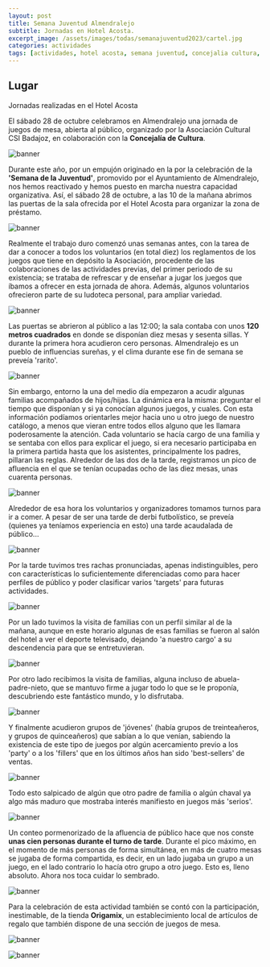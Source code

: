 ```yaml
---
layout: post
title: Semana Juventud Almendralejo
subtitle: Jornadas en Hotel Acosta.
excerpt_image: /assets/images/todas/semanajuventud2023/cartel.jpg
categories: actividades
tags: [actividades, hotel acosta, semana juventud, concejalia cultura, origamix]
---
```


Lugar
-----

Jornadas realizadas en el Hotel Acosta


El sábado 28 de octubre celebramos en Almendralejo una jornada de juegos de mesa, abierta al público, organizado por la Asociación Cultural CSI Badajoz, en colaboración con la <b>Concejalía de Cultura</b>.

![banner](/assets/images/todas/semanajuventud2023/cartel.jpg)

Durante este año, por un empujón originado en la por la celebración de la <b>'Semana de la Juventud'</b>, promovido por el Ayuntamiento de Almendralejo, nos hemos reactivado y hemos puesto en marcha nuestra capacidad organizativa. Así, el sábado 28 de octubre, a las 10 de la mañana abrimos las puertas de la sala ofrecida por el Hotel Acosta para organizar la zona de préstamo.

![banner](/assets/images/todas/semanajuventud2023/panoramica3.jpg)

Realmente el trabajo duro comenzó unas semanas antes, con la tarea de dar a conocer a todos los voluntarios (en total diez) los reglamentos de los juegos que tiene en depósito la Asociación, procedente de las colaboraciones de las actividades previas, del primer periodo de su existencia; se trataba de refrescar y de enseñar a jugar los juegos que íbamos a ofrecer en esta jornada de ahora. Además, algunos voluntarios ofrecieron parte de su ludoteca personal, para ampliar variedad.

![banner](/assets/images/todas/semanajuventud2023/juegos.jpg)

Las puertas se abrieron al público a las 12:00; la sala contaba con unos <b>120 metros cuadrados</b> en donde se disponían diez mesas y sesenta sillas. Y durante la primera hora acudieron cero personas. Almendralejo es un pueblo de influencias sureñas, y el clima durante ese fin de semana se preveía 'rarito'.

![banner](/assets/images/todas/semanajuventud2023/f01.jpg)

Sin embargo, entorno la una del medio día empezaron a acudir algunas familias acompañados de hijos/hijas. La dinámica era la misma: preguntar el tiempo que disponían y si ya conocían algunos juegos, y cuales. Con esta información podíamos orientarles mejor hacia uno u otro juego de nuestro catálogo, a menos que vieran entre todos ellos alguno que les llamara poderosamente la atención. Cada voluntario se hacía cargo de una familia y se sentaba con ellos para explicar el juego, si era necesario participaba en la primera partida hasta que los asistentes, principalmente los padres, pillaran las reglas. Alrededor de las dos de la tarde, registramos un pico de afluencia en el que se tenían ocupadas ocho de las diez mesas, unas cuarenta personas.

![banner](/assets/images/todas/semanajuventud2023/f02.jpg)

Alrededor de esa hora los voluntarios y organizadores tomamos turnos para ir a comer. A pesar de ser una tarde de derbi futbolístico, se preveía (quienes ya teníamos experiencia en esto) una tarde acaudalada de público...

![banner](/assets/images/todas/semanajuventud2023/f03.jpg)

Por la tarde tuvimos tres rachas pronunciadas, apenas indistinguibles, pero con características lo suficientemente diferenciadas como para hacer perfiles de público y poder clasificar varios 'targets' para futuras actividades.

![banner](/assets/images/todas/semanajuventud2023/f04.jpg)

Por un lado tuvimos la visita de familias con un perfil similar al de la mañana, aunque en este horario algunas de esas familias se fueron al salón del hotel a ver el deporte televisado, dejando 'a nuestro cargo' a su descendencia para que se entretuvieran.

![banner](/assets/images/todas/semanajuventud2023/f07.jpg)

Por otro lado recibimos la visita de familias, alguna incluso de abuela-padre-nieto, que se mantuvo firme a jugar todo lo que se le proponía, descubriendo este fantástico mundo, y lo disfrutaba.

![banner](/assets/images/todas/semanajuventud2023/f08.jpg)

Y finalmente acudieron grupos de 'jóvenes' (había grupos de treinteañeros, y grupos de quinceañeros) que sabían a lo que venían, sabiendo la existencia de este tipo de juegos por algún acercamiento previo a los 'party' o a los 'fillers' que en los últimos años han sido 'best-sellers' de ventas.

![banner](/assets/images/todas/semanajuventud2023/f09.jpg)

Todo esto salpicado de algún que otro padre de familia o algún chaval ya algo más maduro que mostraba interés manifiesto en juegos más 'serios'.

![banner](/assets/images/todas/semanajuventud2023/f05.jpg)

Un conteo pormenorizado de la afluencia de público hace que nos conste <b>unas cien personas durante el turno de tarde</b>. Durante el pico máximo, en el momento de más personas de forma simultánea, en más de cuatro mesas se jugaba de forma compartida, es decir, en un lado jugaba un grupo a un juego, en el lado contrario lo hacía otro grupo a otro juego. Esto es, lleno absoluto. Ahora nos toca cuidar lo sembrado.

![banner](/assets/images/todas/semanajuventud2023/f06.jpg)

Para la celebración de esta actividad también se contó con la participación, inestimable, de la tienda <b>Origamix</b>, un establecimiento local de artículos de regalo que también dispone de una sección de juegos de mesa.

![banner](/assets/images/todas/semanajuventud2023/f10.jpg)


![banner](/assets/images/todas/semanajuventud2023/staffCSIBadajoz.jpg)






